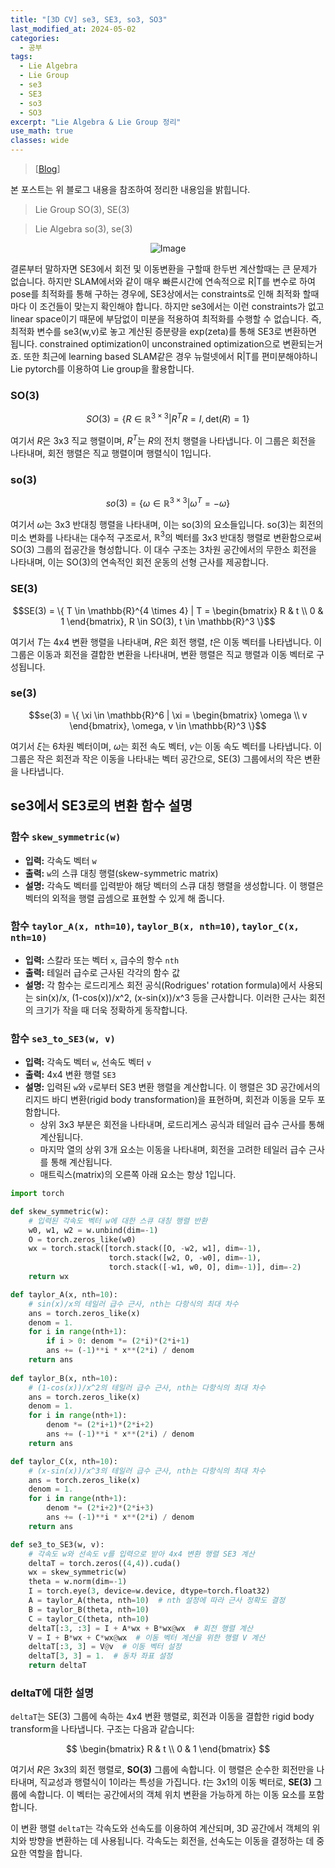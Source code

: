 ```yaml
---
title: "[3D CV] se3, SE3, so3, SO3"
last_modified_at: 2024-05-02
categories:
  - 공부
tags:
  - Lie Algebra
  - Lie Group
  - se3
  - SE3
  - so3
  - SO3
excerpt: "Lie Algebra & Lie Group 정리"
use_math: true
classes: wide
---
```


> [[Blog](https://jaehoon-daddy.tistory.com/40)] 

본 포스트는 위 블로그 내용을 참조하여 정리한 내용임을 밝힙니다.

> Lie Group SO(3), SE(3)

> Lie Algebra so(3), se(3)

<p align="center">
  <img src="https://github.com/sandokim/sandokim.github.io/assets/74639652/52e2c330-9e3e-4e20-a3a2-81720845e296" alt="Image">
</p>

결론부터 말하자면 SE3에서 회전 및 이동변환을 구할때 한두번 계산할때는 큰 문제가 없습니다. 하지만 SLAM에서와 같이 매우 빠른시간에 연속적으로 R|T를 변수로 하여 pose를 최적화를 통해 구하는 경우에, SE3상에서는 constraints로 인해 최적화 할때마다 이 조건들이 맞는지 확인해야 합니다. 하지만 se3에서는 이런 constraints가 없고 linear space이기 때문에 부담없이 미분을 적용하여 최적화를 수행할 수 없습니다. 즉, 최적화 변수를 se3(w,v)로 놓고 계산된 증분량을 exp(zeta)를 통해 SE3로 변환하면 됩니다. constrained optimization이 unconstrained optimization으로 변환되는거죠. 또한 최근에 learning based SLAM같은 경우 뉴럴넷에서 R|T를 편미분해야하니 Lie pytorch를 이용하여 Lie group을 활용합니다.

### SO(3)

$$SO(3) = \{ R \in \mathbb{R}^{3 \times 3} | R^T R = I, \text{det}(R) = 1 \}$$

여기서 $R$은 3x3 직교 행렬이며, $R^T$는 $R$의 전치 행렬을 나타냅니다. 이 그룹은 회전을 나타내며, 회전 행렬은 직교 행렬이며 행렬식이 1입니다.

### so(3)

$$so(3) = \{ \omega \in \mathbb{R}^{3 \times 3} | \omega^T = -\omega \}$$

여기서 $\omega$는 3x3 반대칭 행렬을 나타내며, 이는 so(3)의 요소들입니다. so(3)는 회전의 미소 변화를 나타내는 대수적 구조로서, $\mathbb{R}^3$의 벡터를 3x3 반대칭 행렬로 변환함으로써 SO(3) 그룹의 접공간을 형성합니다. 이 대수 구조는 3차원 공간에서의 무한소 회전을 나타내며, 이는 SO(3)의 연속적인 회전 운동의 선형 근사를 제공합니다.

### SE(3)

$$SE(3) = \{ T \in \mathbb{R}^{4 \times 4} | T = \begin{bmatrix} R & t \\ 0 & 1 \end{bmatrix}, R \in SO(3), t \in \mathbb{R}^3 \}$$

여기서 $T$는 4x4 변환 행렬을 나타내며, $R$은 회전 행렬, $t$은 이동 벡터를 나타냅니다. 이 그룹은 이동과 회전을 결합한 변환을 나타내며, 변환 행렬은 직교 행렬과 이동 벡터로 구성됩니다.

### se(3)

$$se(3) = \{ \xi \in \mathbb{R}^6 | \xi = \begin{bmatrix} \omega \\ v \end{bmatrix}, \omega, v \in \mathbb{R}^3 \}$$

여기서 $\xi$는 6차원 벡터이며, $\omega$는 회전 속도 벡터, $v$는 이동 속도 벡터를 나타냅니다. 이 그룹은 작은 회전과 작은 이동을 나타내는 벡터 공간으로, SE(3) 그룹에서의 작은 변환을 나타냅니다.


## se3에서 SE3로의 변환 함수 설명

### 함수 `skew_symmetric(w)`
- **입력:** 각속도 벡터 `w`
- **출력:** `w`의 스큐 대칭 행렬(skew-symmetric matrix)
- **설명:** 각속도 벡터를 입력받아 해당 벡터의 스큐 대칭 행렬을 생성합니다. 이 행렬은 벡터의 외적을 행렬 곱셈으로 표현할 수 있게 해 줍니다.

### 함수 `taylor_A(x, nth=10)`, `taylor_B(x, nth=10)`, `taylor_C(x, nth=10)`
- **입력:** 스칼라 또는 벡터 `x`, 급수의 항수 `nth`
- **출력:** 테일러 급수로 근사된 각각의 함수 값
- **설명:** 각 함수는 로드리게스 회전 공식(Rodrigues' rotation formula)에서 사용되는 sin(x)/x, (1-cos(x))/x^2, (x-sin(x))/x^3 등을 근사합니다. 이러한 근사는 회전의 크기가 작을 때 더욱 정확하게 동작합니다.

### 함수 `se3_to_SE3(w, v)`
- **입력:** 각속도 벡터 `w`, 선속도 벡터 `v`
- **출력:** 4x4 변환 행렬 `SE3`
- **설명:** 입력된 `w`와 `v`로부터 SE3 변환 행렬을 계산합니다. 이 행렬은 3D 공간에서의 리지드 바디 변환(rigid body transformation)을 표현하며, 회전과 이동을 모두 포함합니다.
  - 상위 3x3 부분은 회전을 나타내며, 로드리게스 공식과 테일러 급수 근사를 통해 계산됩니다.
  - 마지막 열의 상위 3개 요소는 이동을 나타내며, 회전을 고려한 테일러 급수 근사를 통해 계산됩니다.
  - 매트릭스(matrix)의 오른쪽 아래 요소는 항상 1입니다.

```python
import torch

def skew_symmetric(w):
    # 입력된 각속도 벡터 w에 대한 스큐 대칭 행렬 반환
    w0, w1, w2 = w.unbind(dim=-1)
    O = torch.zeros_like(w0)
    wx = torch.stack([torch.stack([O, -w2, w1], dim=-1),
                      torch.stack([w2, O, -w0], dim=-1),
                      torch.stack([-w1, w0, O], dim=-1)], dim=-2)
    return wx

def taylor_A(x, nth=10):
    # sin(x)/x의 테일러 급수 근사, nth는 다항식의 최대 차수
    ans = torch.zeros_like(x)
    denom = 1.
    for i in range(nth+1):
        if i > 0: denom *= (2*i)*(2*i+1)
        ans += (-1)**i * x**(2*i) / denom
    return ans
    
def taylor_B(x, nth=10):
    # (1-cos(x))/x^2의 테일러 급수 근사, nth는 다항식의 최대 차수
    ans = torch.zeros_like(x)
    denom = 1.
    for i in range(nth+1):
        denom *= (2*i+1)*(2*i+2)
        ans += (-1)**i * x**(2*i) / denom
    return ans

def taylor_C(x, nth=10):
    # (x-sin(x))/x^3의 테일러 급수 근사, nth는 다항식의 최대 차수
    ans = torch.zeros_like(x)
    denom = 1.
    for i in range(nth+1):
        denom *= (2*i+2)*(2*i+3)
        ans += (-1)**i * x**(2*i) / denom
    return ans

def se3_to_SE3(w, v):
    # 각속도 w와 선속도 v를 입력으로 받아 4x4 변환 행렬 SE3 계산
    deltaT = torch.zeros((4,4)).cuda()
    wx = skew_symmetric(w)
    theta = w.norm(dim=-1)
    I = torch.eye(3, device=w.device, dtype=torch.float32)
    A = taylor_A(theta, nth=10)  # nth 설정에 따라 근사 정확도 결정
    B = taylor_B(theta, nth=10)
    C = taylor_C(theta, nth=10)
    deltaT[:3, :3] = I + A*wx + B*wx@wx  # 회전 행렬 계산
    V = I + B*wx + C*wx@wx  # 이동 벡터 계산을 위한 행렬 V 계산
    deltaT[:3, 3] = V@v  # 이동 벡터 설정
    deltaT[3, 3] = 1.  # 동차 좌표 설정
    return deltaT
```

### deltaT에 대한 설명

`deltaT`는 SE(3) 그룹에 속하는 4x4 변환 행렬로, 회전과 이동을 결합한 rigid body transform을 나타냅니다. 구조는 다음과 같습니다:

$$
\begin{bmatrix}
R & t \\
0 & 1
\end{bmatrix}
$$

여기서 $R$은 3x3의 회전 행렬로, **SO(3)** 그룹에 속합니다. 이 행렬은 순수한 회전만을 나타내며, 직교성과 행렬식이 1이라는 특성을 가집니다. $t$는 3x1의 이동 벡터로, **SE(3)** 그룹에 속합니다. 이 벡터는 공간에서의 객체 위치 변환을 가능하게 하는 이동 요소를 포함합니다.

이 변환 행렬 `deltaT`는 각속도와 선속도를 이용하여 계산되며, 3D 공간에서 객체의 위치와 방향을 변환하는 데 사용됩니다. 각속도는 회전을, 선속도는 이동을 결정하는 데 중요한 역할을 합니다.
